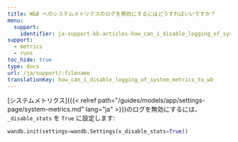 ```yaml
---
title: W&B へのシステムメトリクスのログを無効にするにはどうすればいいですか？
menu:
  support:
    identifier: ja-support-kb-articles-how_can_i_disable_logging_of_system_metrics_to_wb
support:
  - metrics
  - runs
toc_hide: true
type: docs
url: /ja/support/:filename
translationKey: how_can_i_disable_logging_of_system_metrics_to_wb
---
```

[システムメトリクス]({{< relref path="/guides/models/app/settings-page/system-metrics.md" lang="ja" >}})のログを無効にするには、`_disable_stats` を `True` に設定します:

```python
wandb.init(settings=wandb.Settings(x_disable_stats=True))
```